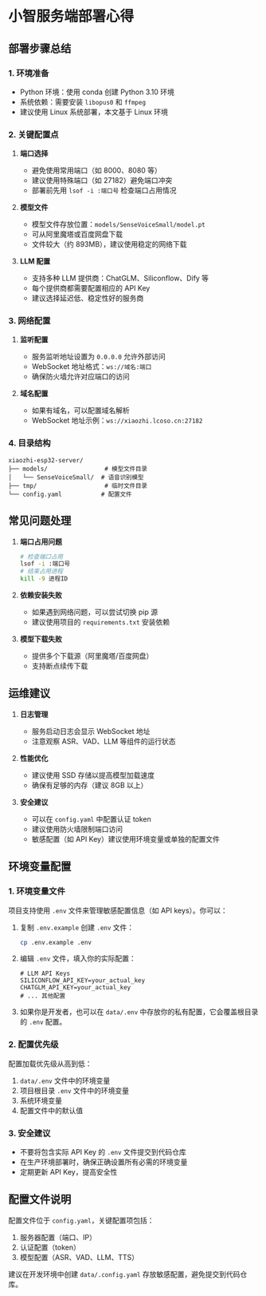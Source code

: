 # 小智服务端部署心得

## 部署步骤总结

### 1. 环境准备
- Python 环境：使用 conda 创建 Python 3.10 环境
- 系统依赖：需要安装 `libopus0` 和 `ffmpeg`
- 建议使用 Linux 系统部署，本文基于 Linux 环境

### 2. 关键配置点
1. **端口选择**
   - 避免使用常用端口（如 8000、8080 等）
   - 建议使用特殊端口（如 27182）避免端口冲突
   - 部署前先用 `lsof -i :端口号` 检查端口占用情况

2. **模型文件**
   - 模型文件存放位置：`models/SenseVoiceSmall/model.pt`
   - 可从阿里魔塔或百度网盘下载
   - 文件较大（约 893MB），建议使用稳定的网络下载

3. **LLM 配置**
   - 支持多种 LLM 提供商：ChatGLM、Siliconflow、Dify 等
   - 每个提供商都需要配置相应的 API Key
   - 建议选择延迟低、稳定性好的服务商

### 3. 网络配置
1. **监听配置**
   - 服务监听地址设置为 `0.0.0.0` 允许外部访问
   - WebSocket 地址格式：`ws://域名:端口`
   - 确保防火墙允许对应端口的访问

2. **域名配置**
   - 如果有域名，可以配置域名解析
   - WebSocket 地址示例：`ws://xiaozhi.lcoso.cn:27182`

### 4. 目录结构
```
xiaozhi-esp32-server/
├── models/                # 模型文件目录
│   └── SenseVoiceSmall/  # 语音识别模型
├── tmp/                   # 临时文件目录
└── config.yaml           # 配置文件
```

## 常见问题处理

1. **端口占用问题**
   ```bash
   # 检查端口占用
   lsof -i :端口号
   # 结束占用进程
   kill -9 进程ID
   ```

2. **依赖安装失败**
   - 如果遇到网络问题，可以尝试切换 pip 源
   - 建议使用项目的 `requirements.txt` 安装依赖

3. **模型下载失败**
   - 提供多个下载源（阿里魔塔/百度网盘）
   - 支持断点续传下载

## 运维建议

1. **日志管理**
   - 服务启动日志会显示 WebSocket 地址
   - 注意观察 ASR、VAD、LLM 等组件的运行状态

2. **性能优化**
   - 建议使用 SSD 存储以提高模型加载速度
   - 确保有足够的内存（建议 8GB 以上）

3. **安全建议**
   - 可以在 `config.yaml` 中配置认证 token
   - 建议使用防火墙限制端口访问
   - 敏感配置（如 API Key）建议使用环境变量或单独的配置文件

## 环境变量配置

### 1. 环境变量文件
项目支持使用 `.env` 文件来管理敏感配置信息（如 API keys）。你可以：

1. 复制 `.env.example` 创建 `.env` 文件：
   ```bash
   cp .env.example .env
   ```

2. 编辑 `.env` 文件，填入你的实际配置：
   ```
   # LLM API Keys
   SILICONFLOW_API_KEY=your_actual_key
   CHATGLM_API_KEY=your_actual_key
   # ... 其他配置
   ```

3. 如果你是开发者，也可以在 `data/.env` 中存放你的私有配置，它会覆盖根目录的 `.env` 配置。

### 2. 配置优先级
配置加载优先级从高到低：
1. `data/.env` 文件中的环境变量
2. 项目根目录 `.env` 文件中的环境变量
3. 系统环境变量
4. 配置文件中的默认值

### 3. 安全建议
- 不要将包含实际 API Key 的 `.env` 文件提交到代码仓库
- 在生产环境部署时，确保正确设置所有必需的环境变量
- 定期更新 API Key，提高安全性

## 配置文件说明

配置文件位于 `config.yaml`，关键配置项包括：
1. 服务器配置（端口、IP）
2. 认证配置（token）
3. 模型配置（ASR、VAD、LLM、TTS）

建议在开发环境中创建 `data/.config.yaml` 存放敏感配置，避免提交到代码仓库。
